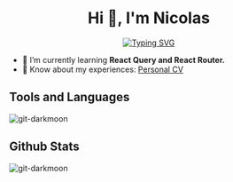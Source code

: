 <h1 align="center">Hi 👋, I'm Nicolas</h1>

<p align="center">
<a href="https://git.io/typing-svg"><img src="https://readme-typing-svg.demolab.com?font=Poppins&weight=500&size=24&pause=1000&color=9F6EF7&center=true&width=475&lines=React+Web+Developer;Always+Learning+New+Things;%2B4+Years+of+Coding;And+a+lot+more+%3A)" alt="Typing SVG" /></a>
</p>

- 🌱 I’m currently learning **React Query and React Router.**
- 📄 Know about my experiences: [Personal CV](https://drive.google.com/file/d/1LLWQ8t9Ow30wMobHlfN4qAdzi3bgRLsD/view?usp=drive_link)

<h2>Tools and Languages </h2>
<span><img align="center" src="https://github-readme-stats.vercel.app/api/top-langs?username=git-darkmoon&&theme=midnight-purple&hide_border=true&show_icons=true&locale=en&layout=compact" alt="git-darkmoon" /></span>

<h2>Github Stats</h2>
<div>
<span><img align="center" src="https://streak-stats.demolab.com?user=Git-Darkmoon&theme=midnight-purple&hide_border=true&card_width=500)](https://git.io/streak-stats" alt="git-darkmoon" /></span>

  
</div>
<!-- ![Git-Darkmoon's github stats](https://github-readme-stats.vercel.app/api?username=git-darkmoon&theme=midnight-purple&show_icons=true) -->
